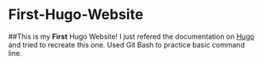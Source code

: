 # First-Hugo-Website
##This is my **First** Hugo Website!
I just refered the documentation on [Hugo](https://gohugo.io/getting-started/quick-start/) and tried to recreate this one.
Used Git Bash to practice basic command line.
